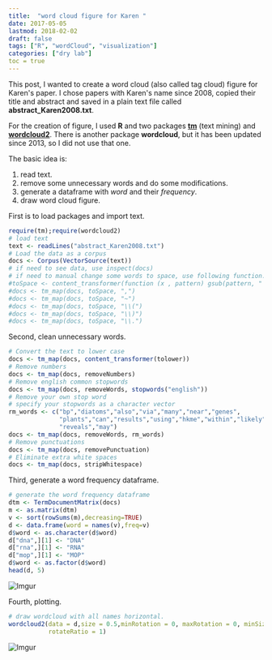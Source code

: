 ```yaml
---
title:  "word cloud figure for Karen "
date: 2017-05-05
lastmod: 2018-02-02
draft: false
tags: ["R", "wordCloud", "visualization"]
categories: ["dry lab"]
toc = true
---
```


This post, I wanted to create a word cloud (also called tag cloud) figure for Karen's paper. I chose papers with Karen's name since 2008, copied their title and abstract and saved in a plain text file called **abstract_Karen2008.txt**.

<!--more-->

For the creation of figure, I used **R** and two packages **[tm][1]** (text mining) and **[wordcloud2][2]**. There is another package **wordcloud**, but it has been updated since 2013, so I did not use that one.

The basic idea is:

1. read text.
2. remove some unnecessary words and do some modifications.
3. generate a dataframe with *word* and their *frequency*.
4. draw word cloud figure.

First is to load packages and import text.

```r
require(tm);require(wordcloud2)
# load text
text <- readLines("abstract_Karen2008.txt")
# Load the data as a corpus
docs <- Corpus(VectorSource(text))
# if need to see data, use inspect(docs)
# if need to manual change some words to space, use following function.
#toSpace <- content_transformer(function (x , pattern) gsub(pattern, " ", x))
#docs <- tm_map(docs, toSpace, ",")
#docs <- tm_map(docs, toSpace, "~")
#docs <- tm_map(docs, toSpace, "\\(")
#docs <- tm_map(docs, toSpace, "\\)")
#docs <- tm_map(docs, toSpace, "\\.")
```

Second, clean unnecessary words.

```r
# Convert the text to lower case
docs <- tm_map(docs, content_transformer(tolower))
# Remove numbers
docs <- tm_map(docs, removeNumbers)
# Remove english common stopwords
docs <- tm_map(docs, removeWords, stopwords("english"))
# Remove your own stop word
# specify your stopwords as a character vector
rm_words <- c("bp","diatoms","also","via","many","near","genes",
              "plants","can","results","using","hkme","within","likely",
              "reveals","may")
docs <- tm_map(docs, removeWords, rm_words)
# Remove punctuations
docs <- tm_map(docs, removePunctuation)
# Eliminate extra white spaces
docs <- tm_map(docs, stripWhitespace)
```

Third, generate a word frequency dataframe.

```r
# generate the word frequency dataframe
dtm <- TermDocumentMatrix(docs)
m <- as.matrix(dtm)
v <- sort(rowSums(m),decreasing=TRUE)
d <- data.frame(word = names(v),freq=v)
d$word <- as.character(d$word)
d["dna",][1] <- "DNA"
d["rna",][1] <- "RNA"
d["mop",][1] <- "MOP"
d$word <- as.factor(d$word)
head(d, 5)
```
![Imgur](http://i.imgur.com/Pm12tju.png)

Fourth, plotting.

```r
# draw wordcloud with all names horizontal.
wordcloud2(data = d,size = 0.5,minRotation = 0, maxRotation = 0, minSize = 10,
           rotateRatio = 1)
```
![Imgur](http://i.imgur.com/PUrcAwi.png)


[1]:https://cran.r-project.org/web/packages/tm/
[2]:https://cran.r-project.org/web/packages/wordcloud2/
